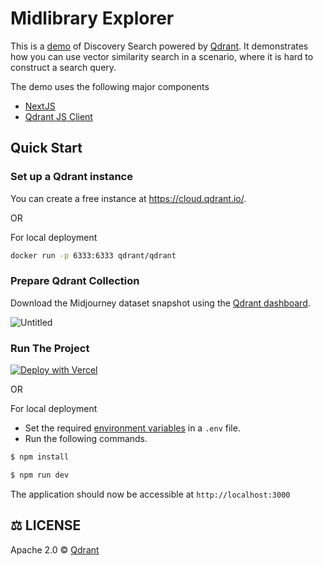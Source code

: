 # Midlibrary Explorer

This is a [demo](https://demo-midlibrary-explorer.vercel.app/) of Discovery Search powered by [Qdrant](https://qdrant.tech). It demonstrates how you can use vector similarity search in a scenario, where it is hard to construct a search query.

The demo uses the following major components

- [NextJS](https://nextjs.org/)
- [Qdrant JS Client](https://www.npmjs.com/package/@qdrant/js-client-rest)

## Quick Start

### Set up a Qdrant instance

You can create a free instance at <https://cloud.qdrant.io/>.

OR

For local deployment

```bash
docker run -p 6333:6333 qdrant/qdrant
```

### Prepare Qdrant Collection

Download the Midjourney dataset snapshot using the [Qdrant dashboard](https://qdrant.tech/documentation/web-ui/).

![Untitled](https://github.com/Anush008/demo-midlibrary-explorer/assets/46051506/529c93c5-4d04-4aef-957d-f56674508d96)

### Run The Project

[![Deploy with Vercel](https://vercel.com/button)](https://vercel.com/new/clone?repository-url=https%3A%2F%2Fgithub.com%2Fqdrant%2Fdemo-midlibrary-explorer-nextjs&env=QDRANT_URL%2CQDRANT_API_KEY%2CQDRANT_COLLECTION_NAME&envDescription=Configure%20Qdrant%20credentials%20using%20environment%20variables&envLink=https%3A%2F%2Fgithub.com%2Fqdrant%2Fdemo-midlibrary-explorer-nextjs%2Fblob%2Fmaster%2F.env.example&demo-title=Qdrant%20Midjourney%20Explorer%20with%20NextJS&demo-url=https%3A%2F%2Fqdrant-next-midlibrary-explorer.vercel.app%2F)

OR

For local deployment

- Set the required [environment variables](https://github.com/qdrant/demo-midlibrary-explorer-nextjs/blob/master/.env.example) in a `.env` file.
- Run the following commands.

```bash
$ npm install

$ npm run dev
```

The application should now be accessible at `http://localhost:3000`

## ⚖️ LICENSE

Apache 2.0 © [Qdrant](LICENSE)
